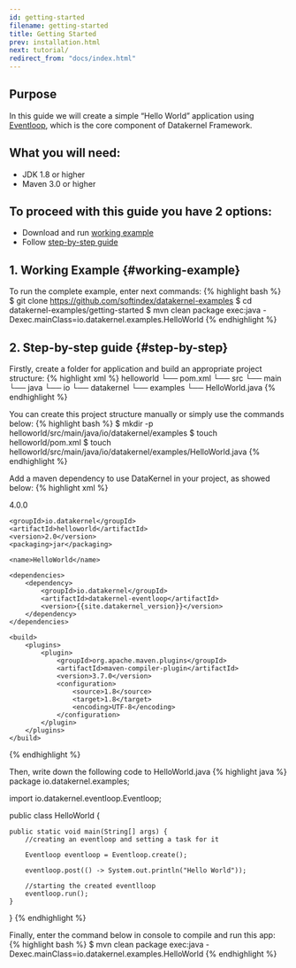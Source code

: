 ```yaml
---
id: getting-started
filename: getting-started
title: Getting Started
prev: installation.html
next: tutorial/
redirect_from: "docs/index.html"
---
```


## Purpose
In this guide we will create a simple “Hello World” application using [Eventloop](/docs/modules/eventloop/), which is the core component of Datakernel Framework.

## What you will need:

* JDK 1.8 or higher
* Maven 3.0 or higher

## To proceed with this guide you have 2 options:

* Download and run [working example](#working-example)
* Follow [step-by-step guide](#step-by-step)

## 1. Working Example {#working-example}

To run the complete example, enter next commands:
{% highlight bash %}
$ git clone https://github.com/softindex/datakernel-examples
$ cd datakernel-examples/getting-started
$ mvn clean package exec:java -Dexec.mainClass=io.datakernel.examples.HelloWorld
{% endhighlight %}

## 2. Step-by-step guide {#step-by-step}

Firstly, create a folder for application and build an appropriate project structure:
{% highlight xml %}
helloworld
└── pom.xml
└── src
    └── main
        └── java
            └── io
                └── datakernel
                    └── examples
                        └── HelloWorld.java
{% endhighlight %}

You can create this project structure manually or simply use the commands below:
{% highlight bash %}
$ mkdir -p helloworld/src/main/java/io/datakernel/examples
$ touch helloworld/pom.xml
$ touch helloworld/src/main/java/io/datakernel/examples/HelloWorld.java
{% endhighlight %}

Add a maven dependency to use DataKernel in your project, as showed below:
{% highlight xml %}
<?xml version="1.0" encoding="UTF-8"?>
<project xmlns="http://maven.apache.org/POM/4.0.0"
         xmlns:xsi="http://www.w3.org/2001/XMLSchema-instance"
         xsi:schemaLocation="http://maven.apache.org/POM/4.0.0 http://maven.apache.org/xsd/maven-4.0.0.xsd">
    <modelVersion>4.0.0</modelVersion>

    <groupId>io.datakernel</groupId>
    <artifactId>helloworld</artifactId>
    <version>2.0</version>
    <packaging>jar</packaging>

    <name>HelloWorld</name>

    <dependencies>
        <dependency>
            <groupId>io.datakernel</groupId>
            <artifactId>datakernel-eventloop</artifactId>
            <version>{{site.datakernel_version}}</version>
        </dependency>
    </dependencies>

    <build>
        <plugins>
            <plugin>
                <groupId>org.apache.maven.plugins</groupId>
                <artifactId>maven-compiler-plugin</artifactId>
                <version>3.7.0</version>
                <configuration>
                    <source>1.8</source>
                    <target>1.8</target>
                    <encoding>UTF-8</encoding>
                </configuration>
            </plugin>
        </plugins>
    </build>

</project>
{% endhighlight %}

Then, write down the following code to HelloWorld.java
{% highlight java %}
package io.datakernel.examples;

import io.datakernel.eventloop.Eventloop;

public class HelloWorld {

	public static void main(String[] args) {
        //creating an eventloop and setting a task for it

		Eventloop eventloop = Eventloop.create();

		eventloop.post(() -> System.out.println("Hello World"));
        
        //starting the created eventlloop
		eventloop.run();
	}
}
{% endhighlight %}

Finally, enter the command below in console to compile and run this app:
{% highlight bash %}
$ mvn clean package exec:java -Dexec.mainClass=io.datakernel.examples.HelloWorld
{% endhighlight %}
